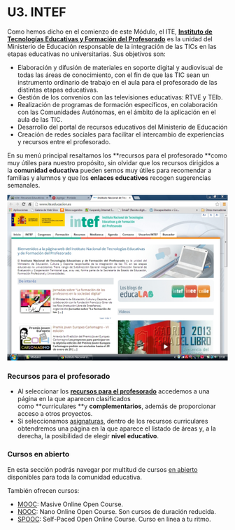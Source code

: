 
# U3. INTEF

Como hemos dicho en el comienzo de este Módulo, el ITE, [**Instituto de Tecnologías Educativas y Formación del Profesorado**](http://www.ite.educacion.es/) es la unidad del Ministerio de Educación responsable de la integración de las TICs en las etapas educativas no universitarias. Sus objetivos son:

- Elaboración y difusión de materiales en soporte digital y audiovisual de todas las áreas de conocimiento, con el fin de que las TIC sean un instrumento ordinario de trabajo en el aula para el profesorado de las distintas etapas educativas.
- Gestión de los convenios con las televisiones educativas: RTVE y TEIb.
- Realización de programas de formación específicos, en colaboración con las Comunidades Autónomas, en el ámbito de la aplicación en el aula de las TIC.
- Desarrollo del portal de recursos educativos del Ministerio de Educación
- Creación de redes sociales para facilitar el intercambio de experiencias y recursos entre el profesorado.

En su menú principal resaltamos los **recursos para el profesorado **como muy útiles para nuestro propósito, sin olvidar que los recursos dirigidos a la **comunidad educativa** pueden sernos muy útiles para recomendar a familias y alumnos y que los **enlaces educativos** recogen sugerencias semanales.

![5.12.Captura pantalla.](img/capturadaintef.jpg)



### Recursos para el profesorado

- Al seleccionar los [**recursos para el profesorado**](http://ntic.educacion.es/v5/web/profesores/) accedemos a una página en la que aparecen clasificados como **curriculares **y **complementarios**, además de proporcionar acceso a otros proyectos.
- Si seleccionamos [asignaturas](http://ntic.educacion.es/v5/web/profesores/asignaturas/), dentro de los recursos curriculares obtendremos una página en la que aparece el listado de áreas y, a la derecha, la posibilidad de elegir **nivel educativo**.

### Cursos en abierto

En esta sección podrás navegar por multitud de cursos [en abierto](http://formacion.educalab.es/course/index.php?categoryid=26) disponibles para toda la comunidad educativa.

También ofrecen cursos:
* [MOOC](http://mooc.educalab.es/login?next=/dashboard): Masive Online Open Course.
* [NOOC](http://mooc.educalab.es/login?next=/dashboard): Nano Online Open Course. Son cursos de duración reducida.
* [SPOOC](http://mooc.educalab.es/login?next=/dashboard): Self-Paced Open Online Course. Curso en línea a tu ritmo.